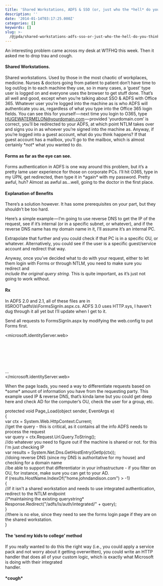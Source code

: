 ```yaml
---
title: 'Shared Workstations, ADFS & SSO (or, just who the *hell* do you think I am?!)'
description: ''
date: '2014-01-14T03:17:25.000Z'
categories: []
keywords: []
slug: >-
  /@jpda/shared-workstations-adfs-sso-or-just-who-the-hell-do-you-think-i-am-c5a753e4137
---
```


An interesting problem came across my desk at WTFHQ this week. Then it asked me to drop trau and cough.

#### Shared Workstations.

Shared workstations. Used by those in the most chaotic of workplaces, medicine. Nurses & doctors going from patient to patient don’t have time to log out/log in to each machine they use, so in many cases, a ‘guest’ type user is logged on and everyone uses the browser to get stuff done. That’s all well and good, except when you’re talking about SSO & ADFS with Office 365. Whatever user you’re logged into the machine as is who ADFS will authenticate you as, regardless of what you type into the Office 365 login fields. You can see this for yourself — next time you login to O365, type HUGEWATERMELON@yourdomain.com — provided ‘yourdomain.com’ is correct, you’ll be redirected to your ADFS, at which point NTLM takes over and signs you in as whoever you’re signed into the machine as. Anyway, if you’re logged into a guest account, what do you think happens? If that guest account has a mailbox, you’ll go to the mailbox, which is almost certainly \*not\* what you wanted to do.

#### Forms as far as the eye can see.

Forms authentication in ADFS is one way around this problem, but it’s a pretty lame user experience for those on corporate PCs. I’ll hit O365, type in my UPN, get redirected, then type it in \*again\* with my password. Pretty awful, huh? Almost as awful as…well, going to the doctor in the first place.

#### Explanation of Benefits

There’s a solution however. It has some prerequisites on your part, but they shouldn’t be too hard.

Here’s a simple example — I’m going to use reverse DNS to get the IP of the request, see if it’s internal (or in a specific subnet, or whatever), and if the reverse DNS name has my domain name in it, I’ll assume it’s an internal PC.

Extrapolate that further and you could check if that PC is in a specific OU, or whatever. Alternatively, you could see if the user is a specific guest/service account and redirect that way.

Anyway, once you’ve decided what to do with your request, either to let them login with Forms or through NTLM, you need to make sure you redirect and  
_include the original query string._ This is quite important, as it’s just not going to work without.

#### Rx

In ADFS 2.0 and 2.1, all of these files are in IISROOT\\adfs\\ls\\FormsSignIn.aspx.cs. ADFS 3.0 uses HTTP.sys, I haven’t dug through it all yet but I’ll update when I get to it.

Send all requests to FormsSignIn.aspx by modifying the web.config to put Forms first.

<microsoft.identityServer.web>  
    <localAuthenticationTypes>  
        <add name="Forms" page="FormsSignIn.aspx" />  
        <add name="Integrated" page="auth/integrated/" />  
        <add name="TlsClient" page="auth/sslclient/" />  
        <add name="Basic" page="auth/basic/" />  
    </localAuthenticationTypes>  
    ...  
</microsoft.identityServer.web>

When the page loads, you need a way to differentiate requests based on \*some\* amount of information you have from the requesting party. This example used IP & reverse DNS, that’s kinda lame but you could get deep here and check AD for the computer’s OU, check the user for a group, etc.

protected void Page\_Load(object sender, EventArgs e)  
{  
    var ctx = System.Web.HttpContext.Current;  
    //get the query - this is critical, as it contains all the info ADFS needs to process the request  
    var query = ctx.Request.Url.Query.ToString();  
    //do whatever you need to figure out if the machine is shared or not. for this I'm just checking IP  
    var results = System.Net.Dns.GetHostEntry(GetIp(ctx));  
    //doing reverse DNS (since my DNS is authoritative for my house) and checking for a domain name  
    //be able to support that differentiator in your infrastructure - if you filter on OU, for instance, make sure you can get to your AD.  
    if (results.HostName.IndexOf("home.johndandison.com") > -1)  
    {  
        //if it isn't a shared workstation and needs to use integrated authentication, redirect to the NTLM endpoint  
        //\*maintaining the existing querystring\*  
        Response.Redirect("/adfs/ls/auth/integrated/" + query);  
    }  
    //there is no else, since they need to see the forms login page if they are on the shared workstation.  
}

#### The ‘send my kids to college’ method

If you really wanted to do this the right way (i.e., you could apply a service pack and not worry about it getting overwritten), you could write an HTTP handler that does all of your custom logic, which is exactly what Microsoft is doing with their integrated  
handler.

#### \*cough\*